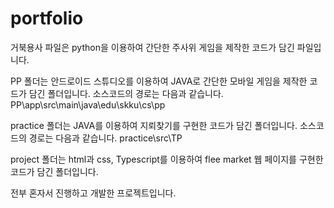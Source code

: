 # portfolio

거북용사 파일은 python을 이용하여 간단한 주사위 게임을 제작한 코드가 담긴 파일입니다.

PP 폴더는 안드로이드 스튜디오를 이용하여 JAVA로 간단한 모바일 게임을 제작한 코드가 담긴 폴더입니다.
소스코드의 경로는 다음과 같습니다.
PP\app\src\main\java\edu\skku\cs\pp

practice 폴더는 JAVA를 이용하여 지뢰찾기를 구현한 코드가 담긴 폴더입니다.
소스코드의 경로는 다음과 같습니다.
practice\src\TP

project 폴더는 html과 css, Typescript를 이용하여 flee market 웹 페이지를 구현한 코드가 담긴 폴더입니다.

전부 혼자서 진행하고 개발한 프로젝트입니다.
